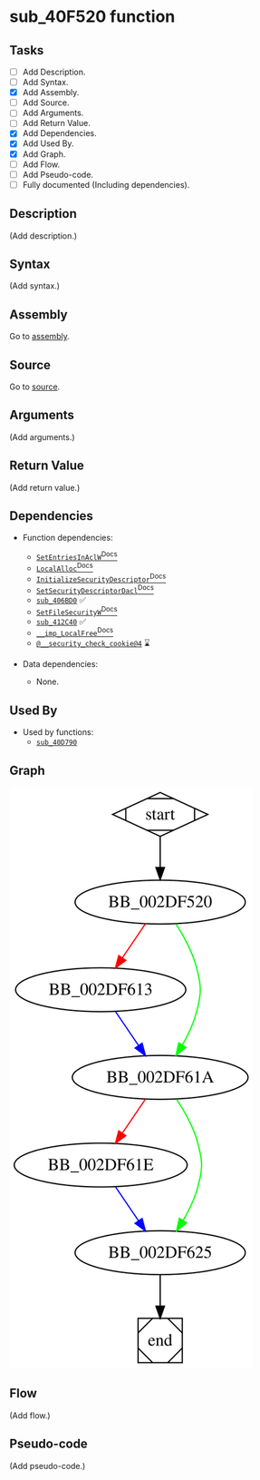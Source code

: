 # sub_40F520 function

## Tasks

- [ ] Add Description.
- [ ] Add Syntax.
- [X] Add Assembly.
- [ ] Add Source.
- [ ] Add Arguments.
- [ ] Add Return Value.
- [X] Add Dependencies.
- [X] Add Used By.
- [X] Add Graph.
- [ ] Add Flow.
- [ ] Add Pseudo-code.
- [ ] Fully documented (Including dependencies).

## Description

(Add description.)

## Syntax

(Add syntax.)

## Assembly

Go to [assembly](../asm/sub_40F520.asm).

## Source

Go to [source](../cc/sub_40F520.cc).

## Arguments

(Add arguments.)

## Return Value

(Add return value.)

## Dependencies

* Function dependencies:
  * [`SetEntriesInAclW`<sup>Docs</sup>](https://docs.microsoft.com/en-us/windows/win32/api/aclapi/nf-aclapi-setentriesinaclw)
  * [`LocalAlloc`<sup>Docs</sup>](https://docs.microsoft.com/en-us/windows/win32/api/winbase/nf-winbase-localalloc)
  * [`InitializeSecurityDescriptor`<sup>Docs</sup>](https://docs.microsoft.com/en-us/windows/win32/api/securitybaseapi/nf-securitybaseapi-initializesecuritydescriptor)
  * [`SetSecurityDescriptorDacl`<sup>Docs</sup>](https://docs.microsoft.com/en-us/windows/win32/api/securitybaseapi/nf-securitybaseapi-setsecuritydescriptordacl)
  * [`sub_406BD0`](sub_406BD0.md) ✅
  * [`SetFileSecurityW`<sup>Docs</sup>](https://docs.microsoft.com/en-us/windows/win32/api/securitybaseapi/nf-securitybaseapi-setfilesecurityw)
  * [`sub_412C40`](sub_412C40.md) ✅
  * [`__imp_LocalFree`<sup>Docs</sup>](https://docs.microsoft.com/en-us/windows/win32/api/winbase/nf-winbase-localfree)
  * [`@__security_check_cookie@4`](@__security_check_cookie@4.md) ⌛


* Data dependencies:
  * None.

## Used By

* Used by functions:
  * [`sub_40D790`](sub_40D790.md)

## Graph

![sub_40F520 Graph](../svg/sub_40F520.svg "sub_40F520 Graph")

## Flow

(Add flow.)

## Pseudo-code

(Add pseudo-code.)
